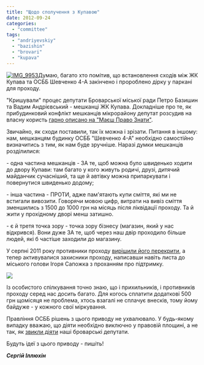```yaml
---
title: "Щодо сполучення з Купавою"
date: 2012-09-24
categories: 
  - "committee"
tags: 
  - "andriyevskiy"
  - "bazishin"
  - "brovari"
  - "kupava"
---
```


[![](http://shevchenko4a.brovary.org/wp-content/uploads/2012/09/IMG_9953-300x225.jpg "IMG_9953")](http://shevchenko4a.brovary.org/wp-content/uploads/2012/09/IMG_9953.jpg)Думаю, багато хто помітив, що встановлення сходів між ЖК Купава та ОСББ Шевченко 4-А закінчено і пророблено дірку у паркані для проходу.

"Кришували" процес депутати Броварської міської ради Петро Базишин та Вадим Андрієвський - мешканці ЖК Купава. Докладніше про те, як прибудинковий конфлікт мешканців мікрорайону депутат розсудив на власну користь [гарно описано на "Маєш Право Знати"](http://pravo-znaty.org.ua/pobutoviy-konflikt-meshkantsiv-mikrorayonu-deputat-rozsudiv-na-vlasnu-korist/).

Звичайно, як сходи поставили, так їх можна і зрізати. Питання в іншому: нам, мешканцям будинку ОСББ "Шевченко 4-А" необхідно самостійно визначитись з тим, як нам буде зручніше. Наразі думки мешканців розділилися:

\- одна частина мешканців - ЗА те, щоб можна було швиденько ходити до двору Купави: там багато у кого живуть родичі, друзі, дитячий майданчик сучасніший, та ще й автівку можна припаркувати і повернутися швиденько додому; <!--more-->

\- інша частина - ПРОТИ, адже пам'ятають купи сміття, які ми не встигали вивозити. Говорячи мовою цифр, витрати на вивіз сміття зменшились з 1500 до 1000 грн на місяць після ліквідації проходу. Та й жити у прохідному дворі менш затишно.

\- є й третя точка зору - точка зору бізнесу (магазин, який у нас відкрився). Вони дуже ЗА те, щоб через наш двір проходило більше людей, які б частіше заходили до магазину.

У серпні 2011 року противники проходу [вирішили його перекрити](http://shevchenko4a.brovary.org/protokol-sobraniya-04-08-2011/ "Протокол собрания 04.08.2011"), а тепер активувалися захисники проходу, написавши навіть листа до міського голови Ігоря Сапожка з проханням про підтримку.

[![](http://shevchenko4a.brovary.org/wp-content/uploads/2012/09/zvernennya.jpg)](http://shevchenko4a.brovary.org/wp-content/uploads/2012/09/zvernennya.jpg)

Із особистого спілкування точно знаю, що і прихильників, і противників проходу серед нас досить багато. Для когось сплатити додаткові 500 грн щомісяця не проблема, хтось взагалі не сплачує внесків, тому йому байдуже - у кожного свої міркування.

Правління ОСББ рішень з цього приводу не ухвалювало. У будь-якому випадку вважаю, що діяти необхідно виключно у правовій площині, а не так, як [звикли діяти](http://shevchenko4a.brovary.org/gorodskaya-vlast-litsom-k-lyudyam/ "Городская власть — лицом к людям?") наші броварські депутати.

Будуть ідеї з цього приводу - пишіть!

_**Сергій Іллюхін**_

